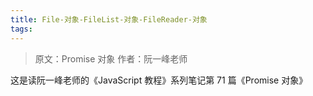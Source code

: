 ```yaml
---
title: File-对象-FileList-对象-FileReader-对象
tags:
---
```


> 原文：Promise 对象
> 作者：阮一峰老师

这是读阮一峰老师的《JavaScript 教程》系列笔记第 71 篇《Promise 对象》